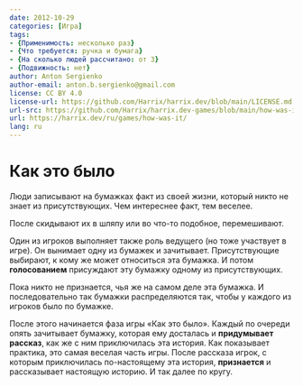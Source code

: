 ```yaml
---
date: 2012-10-29
categories: [Игра]
tags:
- {Применимость: несколько раз}
- {Что требуется: ручка и бумага}
- {На сколько людей рассчитано: от 3}
- {Подвижность: нет}
author: Anton Sergienko
author-email: anton.b.sergienko@gmail.com
license: CC BY 4.0
license-url: https://github.com/Harrix/harrix.dev/blob/main/LICENSE.md
url-src: https://github.com/Harrix/harrix.dev-games/blob/main/how-was-it/how-was-it.md
url: https://harrix.dev/ru/games/how-was-it/
lang: ru
---
```


# Как это было

Люди записывают на бумажках факт из своей жизни, который никто не знает из присутствующих. Чем интереснее факт, тем веселее.

После скидывают их в шляпу или во что-то подобное, перемешивают.

Один из игроков выполняет также роль ведущего (но тоже участвует в игре). Он вынимает одну из бумажек и зачитывает. Присутствующие выбирают, к кому же может относиться эта бумажка. И потом **голосованием** присуждают эту бумажку одному из присутствующих.

Пока никто не признается, чья же на самом деле эта бумажка. И последовательно так бумажки распределяются так, чтобы у каждого из игроков было по бумажке.

После этого начинается фаза игры «Как это было». Каждый по очереди опять зачитывает бумажку, которая ему досталась и **придумывает рассказ**, как же с ним приключилась эта история. Как показывает практика, это самая веселая часть игры. После рассказа игрок, с которым приключилась по-настоящему эта история, **признается** и рассказывает настоящую историю. И так далее по кругу.
